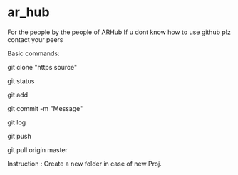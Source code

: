 # ar_hub
For the people by the people of ARHub
If u dont know how to use github plz contact your peers

Basic commands:
  
  git clone "https source"
  
  git status
  
  git add <filename>
  
  git commit -m "Message"
  
  git log
  
  git push
  
  git pull origin master
 
Instruction :
  Create a new folder in case of new Proj.
  
